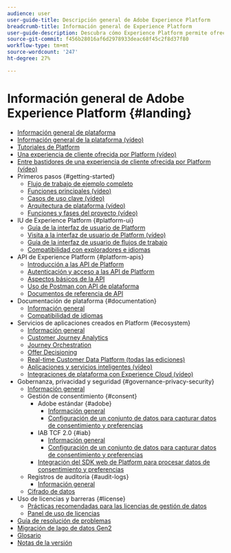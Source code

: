 ```yaml
---
audience: user
user-guide-title: Descripción general de Adobe Experience Platform
breadcrumb-title: Información general de Experience Platform
user-guide-description: Descubra cómo Experience Platform permite ofrecer experiencias personalizadas a sus clientes en tiempo real.
source-git-commit: f456b28016af6d2978933deac68f45c2f8d37f80
workflow-type: tm+mt
source-wordcount: '247'
ht-degree: 27%

---
```



# Información general de Adobe Experience Platform {#landing}

* [Información general de plataforma](home.md)
* [Información general de la plataforma (vídeo)](video/platform-overview.md)
* [Tutoriales de Platform](https://experienceleague.adobe.com/docs/platform-learn/tutorials/overview.html?lang=es)
* [Una experiencia de cliente ofrecida por Platform (vídeo)](video/customer-experience.md)
* [Entre bastidores de una experiencia de cliente ofrecida por Platform (vídeo)](video/customer-experience-bts.md)
* Primeros pasos {#getting-started}
   * [Flujo de trabajo de ejemplo completo](end-to-end-tutorial.md)
   * [Funciones principales (vídeo)](video/key-capabilities.md)
   * [Casos de uso clave (vídeo)](video/platform-use-cases.md)
   * [Arquitectura de plataforma (vídeo)](video/platform-architecture.md)
   * [Funciones y fases del proyecto (vídeo)](video/roles-project-phases.md)
* IU de Experience Platform {#platform-ui}
   * [Guía de la interfaz de usuario de Platform](ui-guide.md)
   * [Visita a la interfaz de usuario de Platform (vídeo)](video/platform-ui.md)
   * [Guía de la interfaz de usuario de flujos de trabajo](workflows.md)
   * [Compatibilidad con exploradores e idiomas](browser-language-support.md)
* API de Experience Platform {#platform-apis}
   * [Introducción a las API de Platform](api-guide.md)
   * [Autenticación y acceso a las API de Platform](api-authentication.md)
   * [Aspectos básicos de la API](api-fundamentals.md)
   * [Uso de Postman con API de plataforma](postman.md)
   * [Documentos de referencia de API](https://www.adobe.com/go/platform-api-reference-en)
* Documentación de plataforma {#documentation}
   * [Información general](documentation/overview.md)
   * [Compatibilidad de idiomas](documentation/language-support.md)
* Servicios de aplicaciones creados en Platform {#ecosystem}
   * [Información general](application-services.md)
   * [Customer Journey Analytics](https://experienceleague.adobe.com/docs/customer-journey-analytics.html)
   * [Journey Orchestration](https://experienceleague.adobe.com/docs/journey-orchestration.html)
   * [Offer Decisioning](https://experienceleague.adobe.com/docs/offer-decisioning.html)
   * [Real-time Customer Data Platform (todas las ediciones)](https://experienceleague.adobe.com/docs/real-time-customer-data-platform.html)
   * [Aplicaciones y servicios inteligentes (vídeo)](video/application-intelligent-services.md)
   * [Integraciones de plataforma con Experience Cloud (vídeo)](video/experience-cloud-integrations.md)
* Gobernanza, privacidad y seguridad {#governance-privacy-security}
   * [Información general](./governance-privacy-security/overview.md)
   * Gestión de consentimiento {#consent}
      * Adobe estándar {#adobe}
         * [Información general](./governance-privacy-security/consent/adobe/overview.md)
         * [Configuración de un conjunto de datos para capturar datos de consentimiento y preferencias](./governance-privacy-security/consent/adobe/dataset.md)
      * IAB TCF 2.0 {#iab}
         * [Información general](./governance-privacy-security/consent/iab/overview.md)
         * [Configuración de un conjunto de datos para capturar datos de consentimiento y preferencias](./governance-privacy-security/consent/iab/dataset.md)
      * [Integración del SDK web de Platform para procesar datos de consentimiento y preferencias](./governance-privacy-security/consent/sdk.md)
   * Registros de auditoría {#audit-logs}
      * [Información general](./governance-privacy-security/audit-logs/overview.md)
   * [Cifrado de datos](./governance-privacy-security/encryption.md)
* Uso de licencias y barreras {#license}
   * [Prácticas recomendadas para las licencias de gestión de datos](./license-usage-and-guardrails/data-management-best-practices.md)
   * [Panel de uso de licencias](./license-usage-and-guardrails/license-usage-dashboard.md)
* [Guía de resolución de problemas](troubleshooting.md)
* [Migración de lago de datos Gen2](adls2-gen2-migration.md)
* [Glosario](glossary.md)
* [Notas de la versión](https://www.adobe.com/go/platform-release-notes-en)
